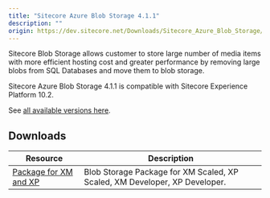 ```yaml
---
title: "Sitecore Azure Blob Storage 4.1.1"
description: ""
origin: https://dev.sitecore.net/Downloads/Sitecore_Azure_Blob_Storage/1x/Sitecore_Azure_Blob_Storage_411
---
```


Sitecore Blob Storage allows customer to store large number of media items with more efficient hosting cost and greater performance by removing large blobs from SQL Databases and move them to blob storage.

Sitecore Azure Blob Storage 4.1.1 is compatible with Sitecore Experience Platform 10.2.

See [all available versions here](/downloads/Sitecore_Azure_Blob_Storage).

## Downloads

 | Resource | Description |
 | --- | --- |
 | [Package for XM and XP](https://scdp.blob.core.windows.net/downloads/Sitecore%20Azure%20Blob%20Storage/1x/Sitecore%20Azure%20Blob%20Storage%20411/Secure/Sitecore.BlobStorageProvider%204.1.1%20rev.%2000677.scwdp.zip) | Blob Storage Package for XM Scaled, XP Scaled, XM Developer, XP Developer. |